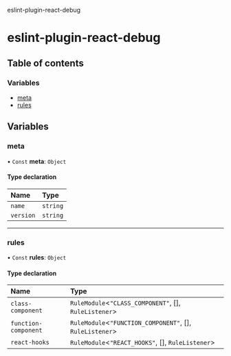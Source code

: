 eslint-plugin-react-debug

# eslint-plugin-react-debug

## Table of contents

### Variables

- [meta](README.md#meta)
- [rules](README.md#rules)

## Variables

### meta

• `Const` **meta**: `Object`

#### Type declaration

| Name | Type |
| :------ | :------ |
| `name` | `string` |
| `version` | `string` |

___

### rules

• `Const` **rules**: `Object`

#### Type declaration

| Name | Type |
| :------ | :------ |
| `class-component` | `RuleModule`\<``"CLASS_COMPONENT"``, [], `RuleListener`\> |
| `function-component` | `RuleModule`\<``"FUNCTION_COMPONENT"``, [], `RuleListener`\> |
| `react-hooks` | `RuleModule`\<``"REACT_HOOKS"``, [], `RuleListener`\> |
